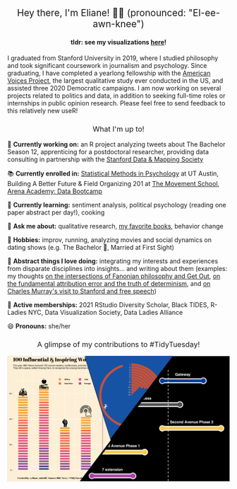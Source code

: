 <h2 style="font-weight:normal" align="center"> 
Hey there, I'm Eliane! 👋🏽 (pronounced: "El-ee-awn-knee") 
</h2>

<h4 align="center">
  tldr: see my visualizations <a href="https://github.com/elianemitchell/TidyTuesday">here</a>!
  </h4>

I graduated from Stanford University in 2019, where I studied philosophy and took significant coursework in journalism and psychology. Since graduating, I have completed a yearlong fellowship with the [American Voices Project](https://americanvoicesproject.org/), the largest qualitative study ever conducted in the US, and assisted three 2020 Democratic campaigns. I am now working on several projects related to politics and data, in addition to seeking full-time roles or internships in public opinion research. Please feel free to send feedback to this relatively new useR!

<h3 style="font-weight:normal" align="center"> 
What I'm up to!
  </h3>

🔭 **Currently working on:** an R project analyzing tweets about The Bachelor Season 12, apprenticing for a postdoctoral researcher, providing data consulting in partnership with the [Stanford Data & Mapping Society](http://dams.stanford.edu/)

📚 **Currently enrolled in:** [Statistical Methods in Psychology](https://extension.utexas.edu/statistical-methods-psychology-14320) at UT Austin, Building A Better Future & Field Organizing 201 at [The Movement School](https://www.movementschool.us/nyc), [Arena Academy: Data Bootcamp](https://arena.run/academy)

🌱 **Currently learning:** sentiment analysis, political psychology (reading one paper abstract per day!), cooking

💬 **Ask me about:** qualitative research, [my favorite books](https://www.goodreads.com/user/show/58997622-eliane-mitchell), behavior change

🍄 **Hobbies:** improv, running, analyzing movies and social dynamics on dating shows (e.g. The Bachelor 🌹, Married at First Sight)

🧠 **Abstract things I love doing:** integrating my interests and experiences from disparate disciplines into insights... and writing about them (examples: my thoughts [on the intersections of Fanonian philosophy and Get Out](https://medium.com/@eliane_mitchell/the-black-body-as-a-site-of-colonization-and-decolonization-in-get-out-9a9850f65338), [on the fundamental attribution error and the truth of determinism](https://docs.google.com/document/d/1FzUdN0MBfuuqKgSsU_kC2kEhaPHXRUINmbyVud8E68A/edit?usp=sharing), and [on Charles Murray's visit to Stanford and free speech](https://www.stanforddaily.com/2018/03/06/the-reckless-wind-of-freedom-blows/))

👯 **Active memberships:** 2021 RStudio Diversity Scholar, Black TIDES, R-Ladies NYC, Data Visualization Society, Data Ladies Alliance

😄 **Pronouns:** she/her

<h3 style="font-weight:normal" align="center"> 
A glimpse of my contributions to #TidyTuesday!
  </h3>

![/.](https://raw.githubusercontent.com/elianemitchell/elianemitchell/main/pg_photo.png)


<!--
**elianemitchell/elianemitchell** is a ✨ _special_ ✨ repository because its `README.md` (this file) appears on your GitHub profile.


Here are some ideas to get you started:

- 🔭 I’m currently working on ...
- 🌱 I’m currently learning ...
- 👯 I’m looking to collaborate on ...
- 🤔 I’m looking for help with ...
- 💬 Ask me about ...
- 📫 How to reach me: ...
- 😄 Pronouns: ...
- ⚡ Fun fact: ...
-->
